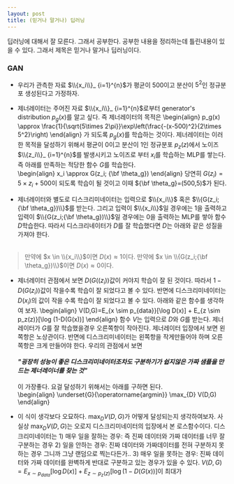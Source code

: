 ```yaml
---
layout: post 
title: (믿거나 말거나) 딥러닝 
---
```


딥러닝에 대해서 잘 모른다. 그래서 공부한다. 공부한 내용을 정리하는데 틀린내용이 있을 수 있다. 그래서 제목은 믿거나 말거나 딥러닝이다. 

### GAN 
- 우리가 관측한 자료 $\\{x_i\\}_ {i=1}^{n}$가 평균이 $500$이고 분산이 $5^2$인 정규분포 생성된다고 가정하자. 

- 제너레이터는 주어진 자료 $\\{x_i\\}_ {i=1}^{n}$로부터 generator's distribution $p_g(x)$를 알고 싶다. 즉 제너레이터의 목적은 
\begin{align}
p_g(x) \approx \frac{1}{\sqrt{5\times 2\pi}}\exp\left(\frac{-(x-500)^2}{2\times 5^2}\right)
\end{align}
가 되도록 $p_g(x)$를 학습하는 것이다. 제너레이터는 이러한 목적을 달성하기 위해서 평균이 0이고 분산이 1인 정규분포 $p_z(z)$에서 노이즈 $\\{z_i\\}_ {i=1}^{n}$를 발생시키고 노이즈로 부터 $x_i$를 학습하는 MLP를 쌓는다. 즉 아래를 만족하는 적당한 함수 $G$를 학습한다.  
\begin{align}
x_i \approx G(z_i; {\bf \theta_g})
\end{align}
당연히 $G(z_i)=5\times z_i + 500$이 되도록 학습이 될 것이고 이때 ${\bf \theta_g}=(500,5)$가 된다. 

- 제너레이터와 별도로 디스크리미네이터는 입력으로 $\\{x_i\\}$ 혹은 $\\{G(z_i;{\bf \theta_g})\\}$를 받는다. 그리고 입력이 $\\{x_i\\}$일 경우에는 1을 출력하고 입력이 $\\{G(z_i;{\bf \theta_g})\\}$일 경우에는 0을 출력하는 MLP를 쌓아 함수 $D$학습한다. 따라서 디스크리네이터가 $D$를 잘 학습했다면 $D$는 아래와 같은 성질을 가져야 한다. <br/><br/>
> 만약에 $x \in \\{x_i\\}$이면 $D(x) \approx 1$이다. 
> 만약에 $x \in \\{G(z_i;{\bf \theta_g})\\}$이면 $D(x) \approx 0$이다. 

- 제너레이터 관점에서 보면 $D(G((z_i))$값이 커야지 학습이 잘 된 것이다. 따라서 $1-D(G(z_i))$값이 작을수록 학습이 잘 되었다고 볼 수 있다. 반면에 디스크리미네이터는 $D(x_i)$의 값이 작을 수록 학습이 잘 되었다고 볼 수 있다. 아래와 같은 함수를 생각하여 보자. 
\begin{align}
V(D,G)=E_{x \sim p_{data}}[\log D(x)] + E_{z \sim p_z(z)}[\log (1-D(G(x))]
\end{align}
함수 $V$는 입력으로 $D$와 $G$를 받는다. 제너레이터가 $G$를 잘 학습했을경우 오른쪽항이 작아진다. 제너레이터 입장에서 보면 왼쪽항은 노상관이다. 반면에 디스크리미네이터는 왼쪽항을 작게만들어야 하며 오른쪽항은 크게 만들어야 한다. 우리의 관점에서 보면 <br/><br/>
***"굉장히 성능이 좋은 디스크리미네이터조차도 구분하기가 쉽지않은 가짜 샘플을 만드는 제너레이너를 찾는 것"***<br/><br/>
이 가장좋다. 요걸 달성하기 위해서는 아래를 구하면 된다.    
\begin{align}
\underset{G}{\operatorname{argmin}} \max_{D} V(D,G)
\end{align}

- 이 식이 생각보다 오묘하다. $\max_{D} V(D,G)$가 어떻게 달성되는지 생각하여보자. 사실상 $\max_{D} V(D,G)$는 오로지 디스크리미네이터의 입장에서 본 로스함수이다. 디스크리미네이터는 1) 매우 일을 잘하는 경우: 즉 진짜 데이터와 가짜 데이터를 너무 잘 구분하는 경우 2) 일을 안하는 경우: 진짜 데이터와 가짜데이터를 전혀 구분하지 못하는 경우 그니까 그냥 랜덤으로 찍는다든가.. 3) 매우 일을 못하는 경우: 진짜 데이터와 가짜 데이터를 완벽하게 반대로 구분하고 있는 경우가 있을 수 있다. $V(D,G)=E_{x \sim p_{data}}[\log D(x)] + E_{z \sim p_z(z)}[\log (1-D(G(x))]$이 최대가 

